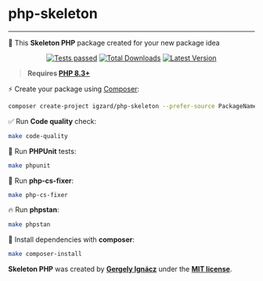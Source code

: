 # php-skeleton

------
🎉 This **Skeleton PHP** package created for your new package idea

<p align="center">
    <p align="center">
        <a href="https://github.com/igzard/ncore/actions/workflows/tests.yml"><img src="https://img.shields.io/github/actions/workflow/status/igzard/php-skeleton/tests.yml?label=tests&style=flat-square" alt="Tests passed"></a>
        <a href="https://packagist.org/packages/igzard/php-skeleton"><img alt="Total Downloads" src="https://img.shields.io/packagist/dt/igzard/php-skeleton"></a>
        <a href="https://packagist.org/packages/igzard/php-skeleton"><img alt="Latest Version" src="https://img.shields.io/packagist/v/igzard/php-skeleton"></a>
    </p>
</p>

> **Requires [PHP 8.3+](https://php.net/releases/)**

⚡️ Create your package using [Composer](https://getcomposer.org):

```bash
composer create-project igzard/php-skeleton --prefer-source PackageName
```

✅ Run **Code quality** check:
```bash
make code-quality
```

👷 Run **PHPUnit** tests:
```bash
make phpunit
```

🎨 Run **php-cs-fixer**:
```bash
make php-cs-fixer
```

🔥 Run **phpstan**:
```bash
make phpstan
```

🚀 Install dependencies with **composer**:
```bash
make composer-install
```

**Skeleton PHP** was created by **[Gergely Ignácz](https://x.com/igz4rd)** under the **[MIT license](https://opensource.org/licenses/MIT)**.